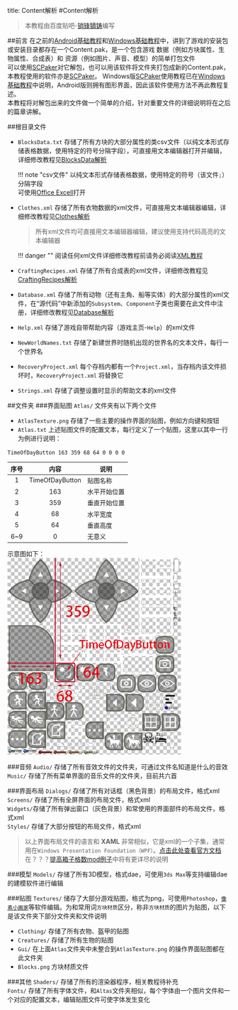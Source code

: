 title: Content解析
#Content解析

>本教程由百度贴吧-<a href="http://tieba.baidu.com/home/main/?un=销锋镝铸" target="_blank">销锋镝铸</a>编写  

##前言
在之前的[Android基础教程][1]和[Windows基础教程][2]中，讲到了游戏的安装包或安装目录都存在一个Content.pak，是一个包含游戏 数据（例如方块属性、生物属性、合成表）和 资源（例如图片、声音、模型）的简单打包文件  
可以使用[SCPaker][3]对它解包，也可以用该软件将文件夹打包成新的Content.pak，本教程使用的软件亦是[SCPaker][3]。  Windows版[SCPaker][3]使用教程已在[Windows基础教程][2]中说明，Android版则拥有图形界面，因此该软件使用方法不再此教程复述。  
本教程将对解包出来的文件做一个简单的介绍，针对重要文件的详细说明将在之后的篇章讲解。

##根目录文件

* `BlocksData.txt` 存储了所有方块的大部分属性的类csv文件（以纯文本形式存储表格数据，使用特定的符号分隔字段），可直接用文本编辑器打开并编辑，详细修改教程见[BlocksData解析][4]
  
    !!! note "csv文件"
        以纯文本形式存储表格数据，使用特定的符号（该文件`;`）分隔字段  
        可使用<a href="https://products.office.com/zh-cn/excel" target="_blank">Office Excell</a>打开
      
* `Clothes.xml` 存储了所有衣物数据的xml文件，可直接用文本编辑器编辑，详细修改教程见[Clothes解析][5]

    >所有xml文件均可直接用文本编辑器编辑，建议使用支持代码高亮的文本编辑器

    !!! danger ""
        阅读任何xml文件详细修改教程前请务必阅读[XML教程][6]

* `CraftingRecipes.xml` 存储了所有合成表的xml文件，详细修改教程见[CraftingRecipes解析][7]
* `Database.xml` 存储了所有动物（还有主角、船等实体）的大部分属性的xml文件，在“源代码”中新添加的`Subsystem`、`Component`子类也需要在此文件中注册，详细修改教程见[Database解析][8]
* `Help.xml` 存储了游戏自带帮助内容（游戏主页-`Help`）的xml文件
* `NewWorldNames.txt` 存储了新建世界时随机出现的世界名的文本文件，每行一个世界名
* `RecoveryProject.xml` 每个存档内都有一个`Project.xml`，当存档内该文件损坏时，`RecoveryProject.xml` 将替换它
* `Strings.xml` 存储了调整设置时显示的帮助文本的xml文件

##文件夹
###界面贴图
`Atlas/` 文件夹有以下两个文件

* `AtlasTexture.png` 存储了一些主要的操作界面的贴图，例如方向键和按钮
* `Atlas.txt` 上述贴图文件的配置文本，每行定义了一个贴图，这里以其中一行为例进行说明：

```
TimeOfDayButton 163 359 68 64 0 0 0 0
```

| 序号 | 内容 | 说明 | 
| :-: | :-: | - | 
| 1 | TimeOfDayButton | 贴图名称 |
| 2 | 163 | 水平开始位置 |
| 3 | 359 | 垂直开始位置 |
| 4 | 68 | 水平宽度 |
| 5 | 64 | 垂直高度 |
| 6~9 | 0 | 无意义 |

示意图如下：  
![Atlas示意图](../saiming/content_1.png)

###音频
`Audio/` 存储了所有音效文件的文件夹，可通过文件名知道是什么的音效  
`Music/` 存储了所有菜单界面的音乐文件的文件夹，目前共六首

###界面布局
`Dialogs/` 存储了所有对话框（黑色背景）的布局文件，格式xml  
`Screens/` 存储了所有全屏界面的布局文件，格式xml  
`Widgets/`存储了所有弹出窗口（灰色背景）和常使用的界面部件的布局文件，格式xml  
`Styles/` 存储了大部分按钮的布局文件，格式xml  
>以上界面布局文件的语言和 **XAML** 非常相似，它是xml的一个子集，通常用在`Windows Presentation Foundation（WPF）`。<a href="https://docs.microsoft.com/zh-cn/dotnet/framework/wpf/advanced/xaml-syntax-in-detail" target="_blank">点击此处查看官方文档</a>  
在？？？[提高箱子格数mod例子][9]中将有更详尽的说明

###模型
`Models/` 存储了所有3D模型，格式dae，可使用`3ds Max`等支持编辑dae的建模软件进行编辑

###贴图
`Textures/` 储存了大部分游戏贴图，格式为png，可使用`Photoshop`，[`像素小画家`][10]等软件编辑。为和常用词`方块材质`区分，称非`方块材质`的图片为贴图，以下是该文件夹下部分文件夹和文件说明

* `Clothing/` 存储了所有衣物、盔甲的贴图
* `Creatures/` 存储了所有生物的贴图
* `Gui/` 在上面`Atlas`文件夹中未整合到`AtlasTexture.png` 的操作界面贴图都在此文件夹
* `Blocks.png` 方块材质文件

###其他
`Shaders/` 存储了所有的渲染器程序，相关教程待补充  
`Fonts/` 存储了所有字体文件，和`Altas`文件夹相似，每个字体由一个图片文件和一个对应的配置文本，编辑贴图文件可使字体发生变化


[1]: android_tutorial.md
[2]: windows_tutorial.md
[3]: resources.md#apk
[4]: blocksdata_tutorial.md
[5]: clothes_tutorial.md
[6]: xml_tutorial.md
[7]: craftingrecipes_tutorial.md
[8]: database_tutorial.md
[9]: 界面教程待补充
[10]: resources.md#_7